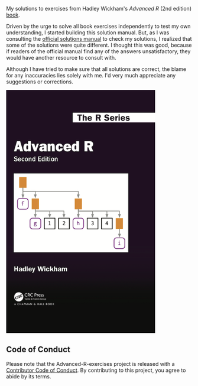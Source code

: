 My solutions to exercises from Hadley Wickham's _Advanced R_ (2nd edition) [book](https://adv-r.hadley.nz/).

Driven by the urge to solve all book exercises independently to test my own understanding, I started building this solution manual. But, as I was consulting the [official solutions manual](https://advanced-r-solutions.rbind.io/index.html) to check my solutions, I realized that some of the solutions were quite different. I thought this was good, because if readers of the official manual find any of the answers unsatisfactory, they would have another resource to consult with. 

Although I have tried to make sure that all solutions are correct, the blame for any inaccuracies lies solely with me. I'd very much appreciate any suggestions or corrections.

<img src="cover.png" width="80%" />

## Code of Conduct

Please note that the Advanced-R-exercises project is released with a [Contributor Code of Conduct](https://contributor-covenant.org/version/2/1/CODE_OF_CONDUCT.html). By contributing to this project, you agree to abide by its terms.
